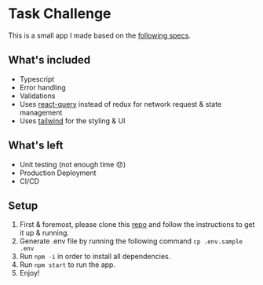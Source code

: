 # Task Challenge

This is a small app I made based on the [following specs](docs/specs.pdf).

## What's included

- Typescript
- Error handling
- Validations
- Uses [react-query](https://github.com/tannerlinsley/react-query) instead of redux for network request & state management
- Uses [tailwind](https://tailwindcss.com/) for the styling & UI

## What's left

- Unit testing (not enough time 😞)
- Production Deployment
- CI/CD

## Setup

1. First & foremost, please clone this [repo](https://github.com/carlospugae/task-challenge-be) and follow the instructions to get it up & running.
2. Generate .env file by running the following command `cp .env.sample .env `
3. Run `npm -i` in order to install all dependencies.
4. Run `npm start` to run the app.
5. Enjoy!
